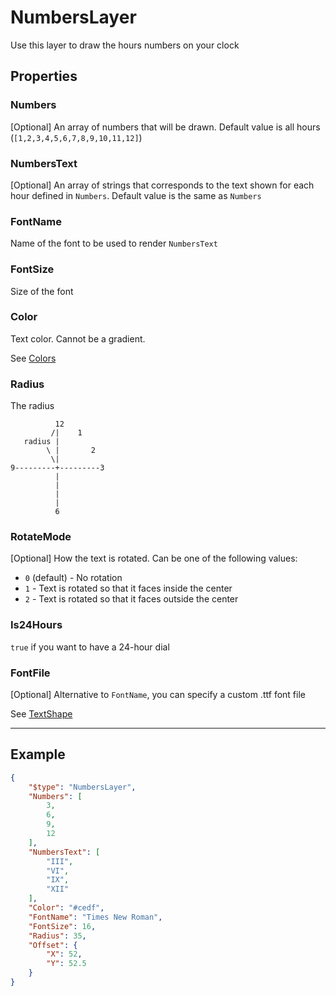 # NumbersLayer

Use this layer to draw the hours numbers on your clock



## Properties
### Numbers

[Optional] An array of numbers that will be drawn. Default value is all hours (`[1,2,3,4,5,6,7,8,9,10,11,12]`)



### NumbersText

[Optional] An array of strings that corresponds to the text shown for each hour defined in `Numbers`.
Default value is the same as `Numbers`



### FontName

Name of the font to be used to render `NumbersText`



### FontSize

Size of the font



### Color

Text color. Cannot be a gradient.



See [Colors](Colors.md)
### Radius

The radius 
```
          12
         /|    1
   radius |     
        \ |       2
         \|
9---------+---------3
          |
          |
          |
          |
          6

```



### RotateMode

[Optional] How the text is rotated. Can be one of the following values:
 - `0` (default) - No rotation
 - `1` - Text is rotated so that it faces inside the center
 - `2` - Text is rotated so that it faces outside the center



### Is24Hours

`true` if you want to have a 24-hour dial



### FontFile

[Optional] Alternative to `FontName`, you can specify a custom .ttf font file



See [TextShape](TextShape.md)

---

## Example

```json
{
	"$type": "NumbersLayer",
	"Numbers": [
		3,
		6,
		9,
		12
	],
	"NumbersText": [
	    "III",
	    "VI",
	    "IX",
	    "XII"
	],
	"Color": "#cedf",
	"FontName": "Times New Roman",
	"FontSize": 16,
	"Radius": 35,
	"Offset": {
		"X": 52,
		"Y": 52.5
	}
}

```
